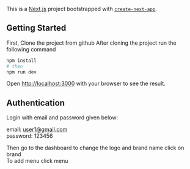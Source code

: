 This is a [Next.js](https://nextjs.org/) project bootstrapped with [`create-next-app`](https://github.com/vercel/next.js/tree/canary/packages/create-next-app).

## Getting Started

First, Clone the project from github
After cloning the project run the following command

```bash
npm install
# then
npm run dev

```
Open [http://localhost:3000](http://localhost:3000) with your browser to see the result.
## Authentication
Login with email and password given below:

email: user1@gmail.com <br />
password: 123456

Then go to the dashboard to change the logo and brand name click on brand <br />
To add menu click menu 



